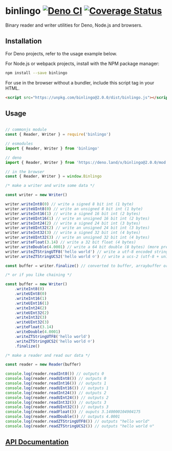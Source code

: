 # binlingo [![Deno CI](https://github.com/octavetoast/binlingo/actions/workflows/deno.yml/badge.svg)](https://github.com/octavetoast/binlingo/actions/workflows/deno.yml) [![Coverage Status](https://coveralls.io/repos/github/octavetoast/binlingo/badge.svg?branch=main)](https://coveralls.io/github/octavetoast/binlingo?branch=main)

Binary reader and writer utilities for Deno, Node.js and browsers.

## Installation

For Deno projects, refer to the usage example below.

For Node.js or webpack projects, install with the NPM package manager:

```Bash
npm install --save binlingo
```

For use in the browser without a bundler, include this script tag in your HTML.

```HTML
<script src="https://unpkg.com/binlingo@2.0.0/dist/binlingo.js"></script>
```

## Usage

```JavaScript

// commonjs module
const { Reader, Writer } = require('binlingo')

// esmodules
import { Reader, Writer } from 'binlingo'

// deno
import { Reader, Writer } from 'https://deno.land/x/binlingo@2.0.0/mod.ts'

// in the browser
const { Reader, Writer } = window.Binlingo

/* make a writer and write some data */

const writer = new Writer()

writer.writeInt8(0) // write a signed 8 bit int (1 byte)
writer.writeUInt8(0) // write an unsigned 8 bit int (1 byte)
writer.writeInt16(1) // write a signed 16 bit int (2 bytes)
writer.writeUInt16(1) // write an unsigned 16 bit int (2 bytes)
writer.writeInt24(2) // write a signed 24 bit int (3 bytes)
writer.writeUInt32(2) // write an unsigned 24 bit int (3 bytes)
writer.writeInt32(3) // write a signed 32 bit int (4 bytes)
writer.writeUInt32(3) // write an unsigned 32 bit int (4 bytes)
writer.writeFloat(3.14) // write a 32 bit float (4 bytes)
writer.writeDouble(4.0001) // write a 64 bit double (8 bytes) (more precise than a float)
writer.writeZTStringUTF8('hello world') // write a utf-8 encoded string
writer.writeZTStringUCS2('hello world ☺') // write a ucs-2 (utf-8 + unicode) encoded string

const buffer = writer.finalize() // converted to buffer, arraybuffer or typed array

/* or if you like chaining */

const buffer = new Writer()
    .writeInt8(0)
    .writeUInt8(0)
    .writeInt16(1)
    .writeUInt16(1)
    .writeInt24(2)
    .writeUInt32(2)
    .writeInt32(3)
    .writeUInt32(3)
    .writeFloat(3.14)
    .writeDouble(4.0001)
    .writeZTStringUTF8('hello world')
    .writeZTStringUCS2('hello world ☺')
    .finalize()

/* make a reader and read our data */

const reader = new Reader(buffer)

console.log(reader.readInt8()) // outputs 0
console.log(reader.readUInt8()) // outputs 0
console.log(reader.readInt16()) // outputs 1
console.log(reader.readUInt16()) // outputs 1
console.log(reader.readInt24()) // outputs 2
console.log(reader.readUInt24()) // outputs 2
console.log(reader.readInt32()) // outputs 3
console.log(reader.readUInt32()) // outputs 3
console.log(reader.readFloat()) // ouputs 3.140000104904175
console.log(reader.readDouble()) // outputs 4.0001
console.log(reader.readZTStringUTF8()) // outputs "hello world"
console.log(reader.readZTStringUCS2()) // outputs "hello world ☺"
```

## [API Documentation](https://octavetoast.github.io/binlingo)
